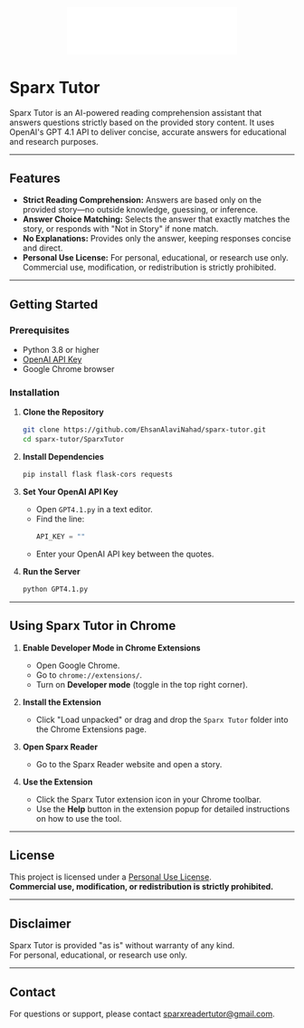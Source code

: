 <p align="center">
  <img src="ss2.png" alt="Sparx Tutor Logo" width="300"/>
</p>

# Sparx Tutor

Sparx Tutor is an AI-powered reading comprehension assistant that answers questions strictly based on the provided story content. It uses OpenAI's GPT 4.1 API to deliver concise, accurate answers for educational and research purposes.

---

## Features

- **Strict Reading Comprehension:** Answers are based only on the provided story—no outside knowledge, guessing, or inference.
- **Answer Choice Matching:** Selects the answer that exactly matches the story, or responds with "Not in Story" if none match.
- **No Explanations:** Provides only the answer, keeping responses concise and direct.
- **Personal Use License:** For personal, educational, or research use only. Commercial use, modification, or redistribution is strictly prohibited.

---

## Getting Started

### Prerequisites

- Python 3.8 or higher
- [OpenAI API Key](https://platform.openai.com/account/api-keys)
- Google Chrome browser

### Installation

1. **Clone the Repository**
    ```sh
    git clone https://github.com/EhsanAlaviNahad/sparx-tutor.git
    cd sparx-tutor/SparxTutor
    ```

2. **Install Dependencies**
    ```sh
    pip install flask flask-cors requests
    ```

3. **Set Your OpenAI API Key**

    - Open `GPT4.1.py` in a text editor.
    - Find the line:
      ```python
      API_KEY = ""
      ```
    - Enter your OpenAI API key between the quotes.

4. **Run the Server**
    ```sh
    python GPT4.1.py
    ```

---

## Using Sparx Tutor in Chrome

1. **Enable Developer Mode in Chrome Extensions**
   - Open Google Chrome.
   - Go to `chrome://extensions/`.
   - Turn on **Developer mode** (toggle in the top right corner).

2. **Install the Extension**
   - Click "Load unpacked" or drag and drop the `Sparx Tutor` folder into the Chrome Extensions page.

3. **Open Sparx Reader**
   - Go to the Sparx Reader website and open a story.

4. **Use the Extension**
   - Click the Sparx Tutor extension icon in your Chrome toolbar.
   - Use the **Help** button in the extension popup for detailed instructions on how to use the tool.

---

## License

This project is licensed under a [Personal Use License](./LICENSE).  
**Commercial use, modification, or redistribution is strictly prohibited.**

---

## Disclaimer

Sparx Tutor is provided "as is" without warranty of any kind.  
For personal, educational, or research use only.

---

## Contact

For questions or support, please contact sparxreadertutor@gmail.com.
